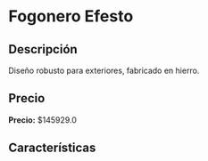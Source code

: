 # Fogonero Efesto

## Descripción

Diseño robusto para exteriores, fabricado en hierro.

## Precio

**Precio:** $145929.0

## Características

